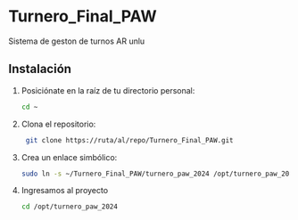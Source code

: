 # Turnero_Final_PAW
Sistema de geston de turnos AR unlu

## Instalación

1. Posiciónate en la raíz de tu directorio personal:
   ```bash
   cd ~

2. Clona el repositorio:
   ```bash
    git clone https://ruta/al/repo/Turnero_Final_PAW.git
3.  Crea un enlace simbólico:
      ```bash
      sudo ln -s ~/Turnero_Final_PAW/turnero_paw_2024 /opt/turnero_paw_2024
4. Ingresamos al proyecto
   ```bash
   cd /opt/turnero_paw_2024


